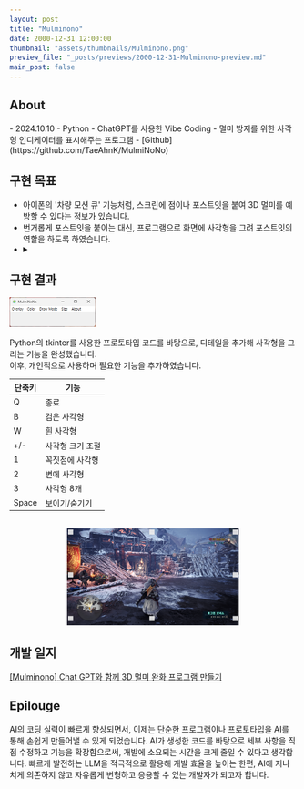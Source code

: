 ```yaml
---
layout: post
title: "Mulminono"
date: 2000-12-31 12:00:00
thumbnail: "assets/thumbnails/Mulminono.png"
preview_file: "_posts/previews/2000-12-31-Mulminono-preview.md"
main_post: false
---
```

<h2> About </h2>
- 2024.10.10
- Python
- ChatGPT를 사용한 Vibe Coding
- 멀미 방지를 위한 사각형 인디케이터를 표시해주는 프로그램
- [Github](https://github.com/TaeAhnK/MulmiNoNo)

## 구현 목표
- 아이폰의 '차량 모션 큐' 기능처럼, 스크린에 점이나 포스트잇을 붙여 3D 멀미를 예방할 수 있다는 정보가 있습니다.
- 번거롭게 포스트잇을 붙이는 대신, 프로그램으로 화면에 사각형을 그려 포스트잇의 역할을 하도록 하였습니다.
- <details><summary></summary><div align="left"><img src="/assets/img/Mulminono/Mulminono01.png" width="40%" height="auto"></div></details>


## 구현 결과

<div align="left"><img src="/assets/img/Mulminono/Mulminono02.png" width="30%" height="auto"></div>

Python의 tkinter를 사용한 프로토타입 코드를 바탕으로, 디테일을 추가해 사각형을 그리는 기능을 완성했습니다.   
이후, 개인적으로 사용하며 필요한 기능을 추가하였습니다.

| 단축키 	| 기능                   |
|----------|---------------------- |
| Q        	| 종료                  |
| B        	| 검은 사각형          	|
| W        	| 흰 사각형         |
| +/-      	| 사각형 크기 조절  |
| 1        	| 꼭짓점에 사각형   |
| 2        	| 변에 사각형       |
| 3        	| 사각형 8개        |
| Space    	| 보이기/숨기기     |

<br>

<div align="center"><img src="/assets/img/Mulminono/Mulminono03.png" width="60%" height="auto"></div>


## 개발 일지
[[Mulminono] Chat GPT와 함께 3D 멀미 완화 프로그램 만들기](https://code-in-coffee.tistory.com/45)


## Epilouge
AI의 코딩 실력이 빠르게 향상되면서, 이제는 단순한 프로그램이나 프로토타입을 AI를 통해 손쉽게 만들어낼 수 있게 되었습니다.
AI가 생성한 코드를 바탕으로 세부 사항을 직접 수정하고 기능을 확장함으로써, 개발에 소요되는 시간을 크게 줄일 수 있다고 생각합니다. 빠르게 발전하는 LLM을 적극적으로 활용해 개발 효율을 높이는 한편, AI에 지나치게 의존하지 않고 자유롭게 변형하고 응용할 수 있는 개발자가 되고자 합니다.